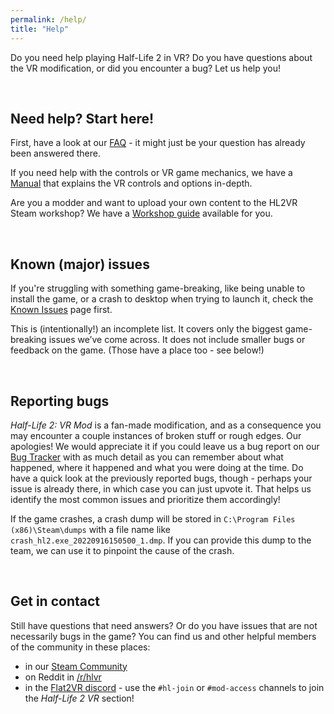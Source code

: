 ```yaml
---
permalink: /help/
title: "Help"
---
```


Do you need help playing Half-Life 2 in VR? Do you have questions about the VR modification,
or did you encounter a bug? Let us help you!

<br />

## Need help? Start here!

First, have a look at our [FAQ](/faq/) - it might just be your question has already been answered there.

If you need help with the controls or VR game mechanics,
we have a [Manual](/manual/) that explains the VR controls and options in-depth.

Are you a modder and want to upload your own content to the HL2VR Steam workshop?
We have a [Workshop guide](/workshop/) available for you.

<br />

## Known (major) issues

If you're struggling with something game-breaking, like being unable to install the game, or a
crash to desktop when trying to launch it, check the [Known Issues](/knownissues/) page first.

This is (intentionally!) an incomplete list. It covers only the biggest game-breaking issues we’ve come across.
It does not include smaller bugs or feedback on the game. (Those have a place too - see below!)

<br />

## Reporting bugs

*Half-Life 2: VR Mod* is a fan-made modification, and as a consequence you may encounter a couple
instances of broken stuff or rough edges. Our apologies!
We would appreciate it if you could leave us a bug report on our [Bug Tracker](https://feedback.halflife2vr.com)
with as much detail as you can remember about what happened, where it happened and what you were doing at the time.
Do have a quick look at the previously reported bugs, though - perhaps your issue is already there,
in which case you can just upvote it. That helps us identify the most common issues and prioritize them accordingly!

If the game crashes, a crash dump will be stored in `C:\Program Files (x86)\Steam\dumps` with
a file name like `crash_hl2.exe_20220916150500_1.dmp`.
If you can provide this dump to the team, we can use it to pinpoint the cause of the crash.

<br />

## Get in contact

Still have questions that need answers? Or do you have issues that are not necessarily bugs in the
game? You can find us and other helpful members of the community in these places:

* in our [Steam Community](https://steamcommunity.com/app/658920/discussions/)
* on Reddit in [/r/hlvr](https://reddit.com/r/hlvr/)
* in the [Flat2VR discord](http://flat2vr.com) - use the `#hl-join` or `#mod-access` channels
  to join the *Half-Life 2 VR* section!
